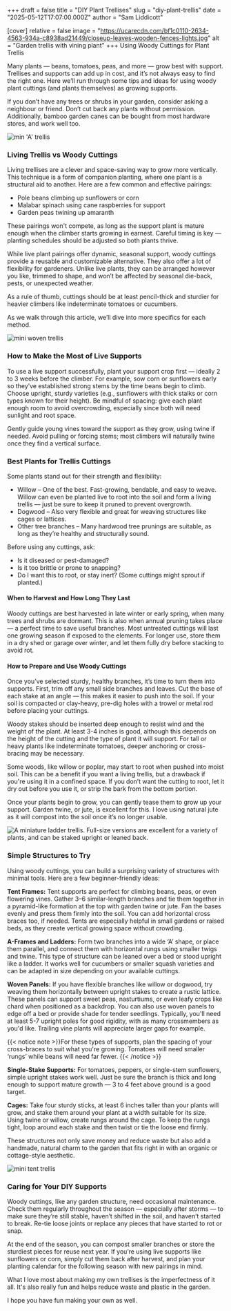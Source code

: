 +++
draft = false
title = "DIY Plant Trellises"
slug = "diy-plant-trellis"
date = "2025-05-12T17:07:00.000Z"
author = "Sam Liddicott"

[cover]
relative = false
image = "https://ucarecdn.com/bf1c0110-2634-4563-934a-c8938ad21449/closeup-leaves-wooden-fences-lights.jpg"
alt = "Garden trellis with vining plant"
+++
Using Woody Cuttings for Plant Trellis

Many plants — beans, tomatoes, peas, and more — grow best with support. Trellises and supports can add up in cost, and it’s not always easy to find the right one. Here we’ll run through some tips and ideas for using woody plant cuttings (and plants themselves) as growing supports.

If you don’t have any trees or shrubs in your garden, consider asking a neighbour or friend. Don’t cut back any plants without permission. Additionally, bamboo garden canes can be bought from most hardware stores, and work well too.

![min 'A' trellis](https://ucarecdn.com/5843217b-8b93-4c58-91ec-e25952644763/PXL_20250510_233050355.RAW-01.COVER.jpg "A miniature 'A' trellis. This can be leant against a wall, or staked into the ground.")

### Living Trellis vs Woody Cuttings

Living trellises are a clever and space-saving way to grow more vertically. This technique is a form of companion planting, where one plant is a structural aid to another. Here are a few common and effective pairings:

* Pole beans climbing up sunflowers or corn
* Malabar spinach using cane raspberries for support
* Garden peas twining up amaranth

These pairings won't compete, as long as the support plant is mature enough when the climber starts growing in earnest. Careful timing is key — planting schedules should be adjusted so both plants thrive.

While live plant pairings offer dynamic, seasonal support, woody cuttings provide a reusable and customizable alternative. They also offer a lot of flexibility for gardeners. Unlike live plants, they can be arranged however you like, trimmed to shape, and won’t be affected by seasonal die-back, pests, or unexpected weather.

As a rule of thumb, cuttings should be at least pencil-thick and sturdier for heavier climbers like indeterminate tomatoes or cucumbers.

As we walk through this article, we’ll dive into more specifics for each method.

![mini woven trellis](https://ucarecdn.com/79ec764a-d77f-4605-ab57-9f8cd107ebf3/PXL_20250510_223031496.RAW-01.COVER.jpg "A miniature example of a woven trellis. An actual one would have more cross members; my bamboo skewers kept 'pinging' out.")

### How to Make the Most of Live Supports

To use a live support successfully, plant your support crop first — ideally 2 to 3 weeks before the climber. For example, sow corn or sunflowers early so they’ve established strong stems by the time beans begin to climb. Choose upright, sturdy varieties (e.g., sunflowers with thick stalks or corn types known for their height). Be mindful of spacing: give each plant enough room to avoid overcrowding, especially since both will need sunlight and root space.

Gently guide young vines toward the support as they grow, using twine if needed. Avoid pulling or forcing stems; most climbers will naturally twine once they find a vertical surface.

### Best Plants for Trellis Cuttings

Some plants stand out for their strength and flexibility:

* Willow – One of the best. Fast-growing, bendable, and easy to weave. Willow can even be planted live to root into the soil and form a living trellis — just be sure to keep it pruned to prevent overgrowth.
* Dogwood – Also very flexible and great for weaving structures like cages or lattices.
* Other tree branches – Many hardwood tree prunings are suitable, as long as they’re healthy and structurally sound.

Before using any cuttings, ask:

* Is it diseased or pest-damaged?
* Is it too brittle or prone to snapping?
* Do I want this to root, or stay inert? (Some cuttings might sprout if planted.)

#### When to Harvest and How Long They Last

Woody cuttings are best harvested in late winter or early spring, when many trees and shrubs are dormant. This is also when annual pruning takes place — a perfect time to save useful branches. Most untreated cuttings will last one growing season if exposed to the elements. For longer use, store them in a dry shed or garage over winter, and let them fully dry before stacking to avoid rot.

#### How to Prepare and Use Woody Cuttings

Once you’ve selected sturdy, healthy branches, it’s time to turn them into supports. First, trim off any small side branches and leaves. Cut the base of each stake at an angle — this makes it easier to push into the soil. If your soil is compacted or clay-heavy, pre-dig holes with a trowel or metal rod before placing your cuttings.

Woody stakes should be inserted deep enough to resist wind and the weight of the plant. At least 3-4 inches is good, although this depends on the height of the cutting and the type of plant it will support. For tall or heavy plants like indeterminate tomatoes, deeper anchoring or cross-bracing may be necessary.

Some woods, like willow or poplar, may start to root when pushed into moist soil. This can be a benefit if you want a living trellis, but a drawback if you're using it in a confined space. If you don’t want the cutting to root, let it dry out before you use it, or strip the bark from the bottom portion.

Once your plants begin to grow, you can gently tease them to grow up your support. Garden twine, or jute, is excellent for this. I love using natural jute as it will compost into the soil once it’s no longer usable.

![](https://ucarecdn.com/12b04e8f-f516-4459-ad59-82e3cd1ad35b/PXL_20250510_233034837.RAW-01.COVER.jpg "A miniature ladder trellis. Full-size versions are excellent for a variety of plants, and can be staked upright or leaned back.")

### Simple Structures to Try

Using woody cuttings, you can build a surprising variety of structures with minimal tools. Here are a few beginner-friendly ideas:

**Tent Frames:**
Tent supports are perfect for climbing beans, peas, or even flowering vines. Gather 3–6 similar-length branches and tie them together in a pyramid-like formation at the top with garden twine or jute. Fan the bases evenly and press them firmly into the soil. You can add horizontal cross braces too, if needed. Tents are especially helpful in small gardens or raised beds, as they create vertical growing space without crowding.

**A-Frames and Ladders:**
Form two branches into a wide ‘A’ shape, or place them parallel, and connect them with horizontal rungs using smaller twigs and twine. This type of structure can be leaned over a bed or stood upright like a ladder. It works well for cucumbers or smaller squash varieties and can be adapted in size depending on your available cuttings. 

**Woven Panels:**
If you have flexible branches like willow or dogwood, try weaving them horizontally between upright stakes to create a rustic lattice. These panels can support sweet peas, nasturtiums, or even leafy crops like chard when positioned as a backdrop. You can also use woven panels to edge off a bed or provide shade for tender seedlings. Typically, you'll need at least 5-7 upright poles for good rigidity, with as many crossmembers as you'd like. Trailing vine plants will appreciate larger gaps for example.

{{< notice note >}}For these types of supports, plan the spacing of your cross-braces to suit what you're growing. Tomatoes will need smaller ‘rungs’ while beans will need far fewer. {{< /notice >}}

**Single-Stake Supports:**
For tomatoes, peppers, or single-stem sunflowers, simple upright stakes work well. Just be sure the branch is thick and long enough to support mature growth — 3 to 4 feet above ground is a good target.

**Cages:**
Take four sturdy sticks, at least 6 inches taller than your plants will grow, and stake them around your plant at a width suitable for its size. Using twine or willow, create rungs around the cage. To keep the rungs tight, loop around each stake and then twist or tie the loose end firmly.

These structures not only save money and reduce waste but also add a handmade, natural charm to the garden that fits right in with an organic or cottage-style aesthetic. 

![mini tent trellis](https://ucarecdn.com/01649ff7-75af-4a6e-b2d6-edad804a7e6c/PXL_20250510_233019103.RAW-01.COVER.jpg "A miniature example of a tent trellis. A full-size version would be excellent for pole beans. You can use the shaded area created underneath for some leafy greens or herbs.")

### Caring for Your DIY Supports

Woody cuttings, like any garden structure, need occasional maintenance. Check them regularly throughout the season — especially after storms — to make sure they’re still stable, haven’t shifted in the soil, and haven’t started to break. Re-tie loose joints or replace any pieces that have started to rot or snap.

At the end of the season, you can compost smaller branches or store the sturdiest pieces for reuse next year. If you’re using live supports like sunflowers or corn, simply cut them back after harvest, and plan your planting calendar for the following season with new pairings in mind.

What I love most about making my own trellises is the imperfectness of it all. It's also really fun and helps reduce waste and plastic in the garden.

 I hope you have fun making your own as well.

